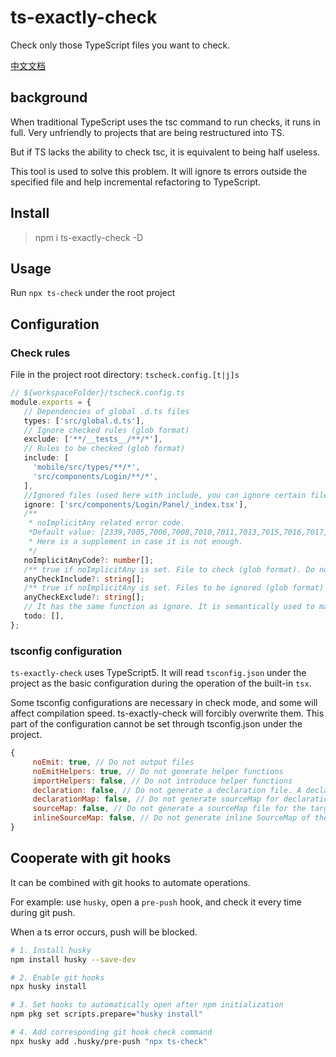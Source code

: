 # ts-exactly-check

Check only those TypeScript files you want to check.

[中文文档](./docs/README_zh.md)

## background

When traditional TypeScript uses the tsc command to run checks, it runs in full. Very unfriendly to projects that are being restructured into TS.

But if TS lacks the ability to check tsc, it is equivalent to being half useless.

This tool is used to solve this problem. It will ignore ts errors outside the specified file and help incremental refactoring to TypeScript.

## Install

> npm i ts-exactly-check -D

## Usage

Run `npx ts-check` under the root project

## Configuration

### Check rules

File in the project root directory: `tscheck.config.[t|j]s`

```ts
// ${workspaceFolder}/tscheck.config.ts
module.exports = {
   // Dependencies of global .d.ts files
   types: ['src/global.d.ts'],
   // Ignore checked rules (glob format)
   exclude: ['**/__tests__/**/*'],
   // Rules to be checked (glob format)
   include: [
     'mobile/src/types/**/*',
     'src/components/Login/**/*',
   ],
   //Ignored files (used here with include, you can ignore certain files inside)
   ignore: ['src/components/Login/Panel/_index.tsx'],
   /**
    * noImplicitAny related error code.
    *Default value: [2339,7005,7006,7008,7010,7011,7013,7015,7016,7017,7018,7019,7022,7023,7031,7034,7051,7053,7057]
    * Here is a supplement in case it is not enough.
    */
   noImplicitAnyCode?: number[];
   /** true if noImplicitAny is set. File to check (glob format). Do not set the default all. */
   anyCheckInclude?: string[];
   /** true if noImplicitAny is set. Files to be ignored (glob format) */
   anyCheckExclude?: string[];
   // It has the same function as ignore. It is semantically used to mark files that will not be checked temporarily, but the type needs to be improved later.
   todo: [],
};
```



### tsconfig configuration

`ts-exactly-check` uses TypeScript5. It will read `tsconfig.json` under the project as the basic configuration during the operation of the built-in `tsx`.

Some tsconfig configurations are necessary in check mode, and some will affect compilation speed. ts-exactly-check will forcibly overwrite them. This part of the configuration cannot be set through tsconfig.json under the project.

```js
{
     noEmit: true, // Do not output files
     noEmitHelpers: true, // Do not generate helper functions
     importHelpers: false, // Do not introduce helper functions
     declaration: false, // Do not generate a declaration file. A declaration file will be automatically generated after turning it on.
     declarationMap: false, // Do not generate sourceMap for declaration files
     sourceMap: false, // Do not generate a sourceMap file for the target file
     inlineSourceMap: false, // Do not generate inline SourceMap of the target file, inline SourceMap will be included in the generated js file
}
```



## Cooperate with git hooks

It can be combined with git hooks to automate operations.

For example: use `husky`, open a `pre-push` hook, and check it every time during git push.

When a ts error occurs, push will be blocked.

```sh
# 1. Install husky
npm install husky --save-dev

# 2. Enable git hooks
npx husky install

# 3. Set hooks to automatically open after npm initialization
npm pkg set scripts.prepare="husky install"

# 4. Add corresponding git hook check command
npx husky add .husky/pre-push "npx ts-check"
```
